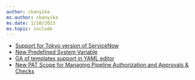```yaml
---
author: ckanyika
ms.author: ckanyika
ms.date: 1/10/2023
ms.topic: include
---
```


- [Support for Tokyo version of ServiceNow](#support-for-tokyo-version-of-servicenow)
- [New Predefined System Variable](#new-predefined-system-variable)
- [GA of templates support in YAML editor](#ga-of-templates-support-in-yaml-editor)
- [New PAT Scope for Managing Pipeline Authorization and Approvals & Checks](#new-pat-scope-for-managing-pipeline-authorization-and-approvals-checks)
